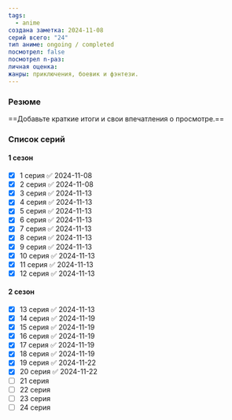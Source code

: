 ```yaml
---
tags:
  - anime
создана заметка: 2024-11-08
серий всего: "24"
тип аниме: ongoing / completed
посмотрел: false
посмотрел n-раз: 
личная оценка: 
жанры: приключения, боевик и фэнтези.
---
```

### Резюме
==Добавьте краткие итоги и свои впечатления о просмотре.==

### Список серий
#### 1 сезон
- [x] 1 серия ✅ 2024-11-08
- [x] 2 серия ✅ 2024-11-08
- [x] 3 серия ✅ 2024-11-13
- [x] 4 серия ✅ 2024-11-13
- [x] 5 серия ✅ 2024-11-13
- [x] 6 серия ✅ 2024-11-13
- [x] 7 серия ✅ 2024-11-13
- [x] 8 серия ✅ 2024-11-13
- [x] 9 серия ✅ 2024-11-13
- [x] 10 серия ✅ 2024-11-13
- [x] 11 серия ✅ 2024-11-13
- [x] 12 серия ✅ 2024-11-13
#### 2 сезон
- [x] 13 серия ✅ 2024-11-13
- [x] 14 серия ✅ 2024-11-19
- [x] 15 серия ✅ 2024-11-19
- [x] 16 серия ✅ 2024-11-19
- [x] 17 серия ✅ 2024-11-19
- [x] 18 серия ✅ 2024-11-19
- [x] 19 серия ✅ 2024-11-22
- [x] 20 серия ✅ 2024-11-22
- [ ] 21 серия
- [ ] 22 серия
- [ ] 23 серия
- [ ] 24 серия
